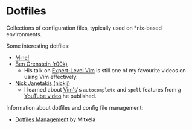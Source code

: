 # Dotfiles

Collections of configuration files, typically used on \*nix-based environments.

Some interesting dotfiles:
- [Mine!](https://github.com/b-turchyn/dotfiles)
- [Ben Orenstein (r00k)](https://github.com/r00k/dotfiles)
  - His talk on [Expert-Level Vim](https://youtu.be/SkdrYWhh-8s) is still one of
    my favourite videos on using Vim effectively.
- [Nick Janetakis (nickjj)](https://github.com/nickjj/dotfiles)
  - I learned about [Vim's](devops/vim.md)'s `autocomplete` and `spell` features
    from [a YouTube video](https://youtu.be/2f8h45YR494) he published.

Information about dotfiles and config file management:

- [Dotfiles Management](https://mitxela.com/projects/dotfiles_management) by
  Mitxela
